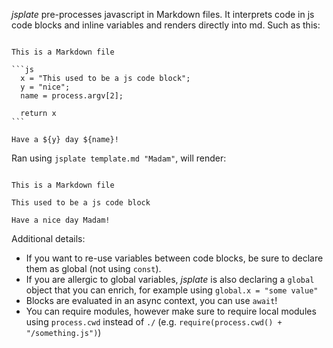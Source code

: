 _jsplate_ pre-processes javascript in Markdown files. It interprets code in js code blocks and inline variables and renders directly into md. Such as this:

~~~

This is a Markdown file

```js
  x = "This used to be a js code block";
  y = "nice";
  name = process.argv[2];

  return x
```

Have a ${y} day ${name}!

~~~

Ran using `jsplate template.md "Madam"`, will render:

```

This is a Markdown file

This used to be a js code block

Have a nice day Madam!

```

Additional details:
- If you want to re-use variables between code blocks, be sure to declare them as global (not using `const`).
- If you are allergic to global variables, _jsplate_ is also declaring a `global` object that you can enrich, for example using `global.x = "some value"`
- Blocks are evaluated in an async context, you can use `await`!
- You can require modules, however make sure to require local modules using `process.cwd` instead of `./` (e.g. `require(process.cwd() + "/something.js")`)
